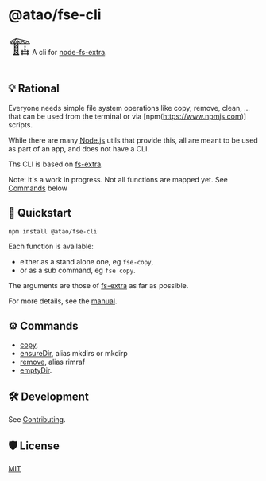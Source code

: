 # @atao/fse-cli

<span style="font-size:3em;">🏗</span>A cli for [node-fs-extra](https://github.com/jprichardson/node-fs-extra). 

## 💡 Rational

Everyone needs simple file system operations like copy, remove, clean, ... that can be used from the terminal or via [npm(https://www.npmjs.com)] scripts. 

While there are many [Node.js](https://nodejs.org) utils that provide this, all are meant to be used as part of an app, and does not have a CLI.

Ths CLI is based on [fs-extra](https://github.com/jprichardson/node-fs-extra).

Note: it's a work in progress. Not all functions are mapped yet. See [Commands](#Commands) below

## 🏁 Quickstart

```
npm install @atao/fse-cli
```

Each function is available:
- either as a stand alone one, eg `fse-copy`,
- or as a sub command, eg `fse copy`.

The arguments are those of [fs-extra](https://github.com/jprichardson/node-fs-extra) as far as possible.

For more details, see the [manual](MANUAL.md).

## ⚙ Commands

- [copy](MANUAL.md#'Copy-files-or-folders'),
- [ensureDir](MANUAL.md#'Creating-directories'), alias mkdirs or mkdirp
- [remove](MANUAL.md#'Deleting-directories'), alias rimraf
- [emptyDir](MANUAL.md#'Cleaning-directories').

## 🛠️ Development

See [Contributing](CONTRIBUTING.md).

## 🛡 License

[MIT](LICENSE)

## 

